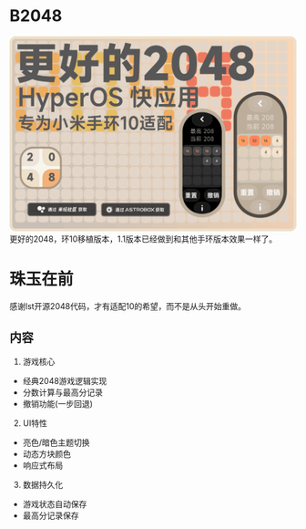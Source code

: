# B2048
![headImg](https://raw.githubusercontent.com/CheongSzesuen/B2048_AstroBox_Release/refs/heads/main/head/head.png)
更好的2048，环10移植版本，1.1版本已经做到和其他手环版本效果一样了。
# 珠玉在前
感谢lst开源2048代码，才有适配10的希望，而不是从头开始重做。

## 内容
1. 游戏核心
  - 经典2048游戏逻辑实现
  - 分数计算与最高分记录
  - 撤销功能(一步回退)
2. UI特性
  - 亮色/暗色主题切换
  - 动态方块颜色
  - 响应式布局
3. 数据持久化
  - 游戏状态自动保存
  - 最高分记录保存

